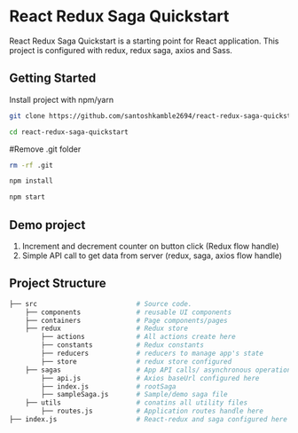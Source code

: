 
# React Redux Saga Quickstart

React Redux Saga Quickstart is a starting point for React application. This project is configured with redux, redux saga, axios and Sass. 

## Getting Started
Install project with npm/yarn
```bash
git clone https://github.com/santoshkamble2694/react-redux-saga-quickstart.git
```

```bash
cd react-redux-saga-quickstart
```

#Remove .git folder
```bash
rm -rf .git
```

```bash
npm install
```

```bash
npm start
```


## Demo project

1. Increment and decrement counter on button click (Redux flow handle)
2. Simple API call to get data from server (redux, saga, axios flow handle)


## Project Structure

```sh
├── src                         # Source code.
    ├── components              # reusable UI components
    ├── containers              # Page components/pages
    ├── redux                   # Redux store
        ├── actions             # All actions create here
        ├── constants           # Redux constants 
        ├── reducers            # reducers to manage app's state
        ├── store               # redux store configured
    ├── sagas                   # App API calls/ asynchronous operations handle here
        ├── api.js              # Axios baseUrl configured here
        ├── index.js            # rootSaga
        ├── sampleSaga.js       # Sample/demo saga file
    ├── utils                   # conatins all utility files
        ├── routes.js           # Application routes handle here
├── index.js                    # React-redux and saga configured here
```
    